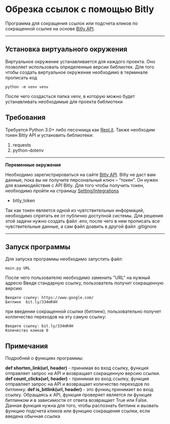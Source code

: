 # Обрезка ссылок с помощью Bitly

Программа для сокращения ссылок или подсчета кликов по сокращенной ссылке на основе [Bitly API](https://dev.bitly.com/).

---

## Установка виртуального окружения

Виртуальное окружение устанавливается для каждого проекта. Оно позволяет использовать определенные версии библиотек. Для того чтобы создать виртуальное окружение необходимо в терминале прописать код

```
python -m venv venv
```
После чего создасться папка venv, в которую можно будет устанавливать необходимые для проекта библиотеки

## Требования

Требуется Python 3.0+ либо песочница как [Repl.it](https://replit.com/). Также необходим токен Bitly API и установить библиотеки:
1. requests
2. python-dotenv

---

__Переменные окружения__

Необходимо зарегистрироваться на сайте [Bitly API](https://dev.bitly.com/). Bitly не даст вам данные, пока вы не получите персональный ключ – “токен”. Он нужен для взаимодействия с API Bitly. Для того чтобы получить токен, необходимо пройти на страницу [Setting/Integrations](https://app.bitly.com/settings/integrations/)

* bitly_token

Так как токен является одной из чувтствительных информаций, необходимо спрятать ее от публично доступной системы. Для решения этой задачи нужно создать файл .env, после чего в нем прописать все чувствительные данные, а сам файл доавить в другой файл .gitignore

---

## Запуск программы

Для запуска программы необходимо запустить файл:
```
main.py URL
```
После чего пользователю необходимо заменить "URL" на нужный адресю Введя стандарную ссылку, пользователь получит сокращенную версию
```
Введите ссылку: https://www.google.com/
Битлинк  bit.ly/334mR4H
```
при введении сокращенной ссылки (битлинк), пользовательно получет колличество переходов на эту самую ссылку:
```
Введите ссылку: bit.ly/334mR4H
Количество кликов 0 
```

## Примечания

Подробней о функциях программы:

__def shorten_link(url, header)__ - принимая во вход ссылку, функция отправляет запрос на API и возвращает сокращенную версию ссылки.
__def count_clicks(url, header)__ - принимая во вход ссылку, функция отправляет запрос на API и возвращает количество переходов по битлинку.
__def is_bitlink(url, header)__ - это функиц принимает во вход ссылку. Обращаясь к API, функция проверяет является ли функция битлинком и в зависимости от ответа возвращает True или False. Данная функция нужна для того, чтобы распознать битлинк и вызвать функцию подсчета кликов или функцию сокращения ссылки, если введена обычная ссылка